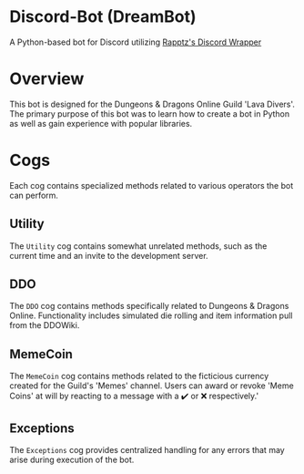 # Discord-Bot (DreamBot)
A Python-based bot for Discord utilizing [Rapptz's Discord Wrapper](https://github.com/Rapptz/discord.py)

# Overview
This bot is designed for the Dungeons & Dragons Online Guild 'Lava Divers'.
The primary purpose of this bot was to learn how to create a bot in Python as well as gain experience with popular libraries.

# Cogs
Each cog contains specialized methods related to various operators the bot can perform.
## Utility
The `Utility` cog contains somewhat unrelated methods, such as the current time and an invite to the development server.
## DDO
The `DDO` cog contains methods specifically related to Dungeons & Dragons Online. Functionality includes simulated die rolling 
and item information pull from the DDOWiki.
## MemeCoin
The `MemeCoin` cog contains methods related to the ficticious currency created for the Guild's 'Memes' channel. Users can award 
or revoke 'Meme Coins' at will by reacting to a message with a :heavy_check_mark: or :x: respectively.'
## Exceptions
The `Exceptions` cog provides centralized handling for any errors that may arise during execution of the bot.
